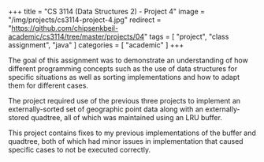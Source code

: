 +++
title = "CS 3114 (Data Structures 2) - Project 4"
image = "/img/projects/cs3114-project-4.jpg"
redirect = "https://github.com/chipsenkbeil-academic/cs3114/tree/master/projects/04"
tags = [ "project", "class assignment", "java" ]
categories = [ "academic" ]
+++

The goal of this assignment was to demonstrate an understanding of how
different programming concepts such as the use of data structures for specific
situations as well as sorting implementations and how to adapt them for
different cases.

The project required use of the previous three projects to implement an
externally-sorted set of geographic point data along with an externally-stored
quadtree, all of which was maintained using an LRU buffer.

This project contains fixes to my previous implementations of the buffer and
quadtree, both of which had minor issues in implementation that caused specific
cases to not be executed correctly.

